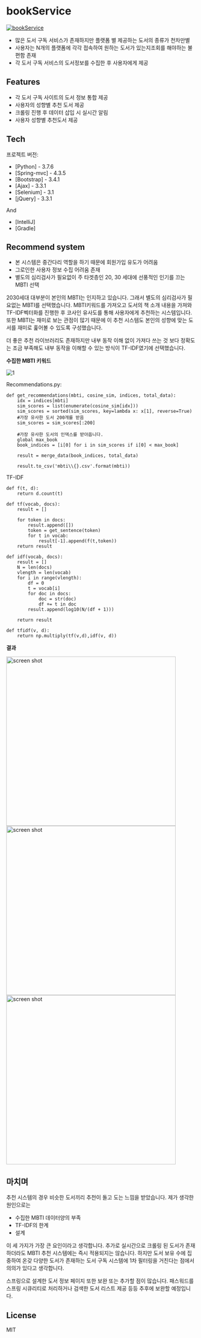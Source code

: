# bookService


[![bookService](https://img.youtube.com/vi/p55YEyQ-RiQ/0.jpg)](https://www.youtube.com/watch?v=p55YEyQ-RiQ)

 - 많은 도서 구독 서비스가 존재하지만 플랫폼 별 제공하는 도서의 종류가 천차만별 
 - 사용자는 N개의 플랫폼에 각각 접속하여 원하는 도서가 있는지조회를 해야하는 불편함 존재
 - 각 도서 구독 서비스의 도서정보를 수집한 후 사용자에게 제공

## Features

- 각 도서 구독 사이트의 도서 정보 통합 제공
- 사용자의 성향별 추천 도서 제공
- 크롤링 진행 후 데이터 삽입 시 실시간 알림
- 사용자 성향별 추천도서 제공

## Tech

프로젝트 버전:

- [Python] - 3.7.6
- [Spring-mvc] - 4.3.5
- [Bootstrap] - 3.4.1
- [Ajax] - 3.3.1
- [Selenium] - 3.1
- [jQuery] - 3.3.1

And

- [IntelliJ]
- [Gradle]


## Recommend system
- 본 시스템은 중간다리 역할을 하기 때문에 회원가입 유도가 어려움
- 그로인한 사용자 정보 수집 어려움 존재
- 별도의 심리검사가 필요없이 주 타겟층인 20, 30 세대에 선풍적인 인기를 끄는 MBTI 선택

2030세대 대부분이 본인의 MBTI는 인지하고 있습니다. 그래서 별도의 심리검사가 필요없는 MBTI를
선택했습니다. MBTI키워드를 가져오고 도서의 책 소개 내용을 가져와 TF-IDF벡터화를 진행한 후 코사인
유사도를 통해 사용자에게 추천하는 시스템입니다. 또한 MBTI는 재미로 보는 관점이 많기 때문에 
이 추천 시스템도 본인의 성향에 맞는 도서를 재미로 훑어볼 수 있도록 구성했습니다.

더 좋은 추천 라이브러리도 존재하지만 내부 동작 이해 없이 가져다 쓰는 것 보다 정확도는 조금
부족해도 내부 동작을 이해할 수 있는 방식이 TF-IDF였기에 선택했습니다.



**수집한 MBTI 키워드**

![1](https://user-images.githubusercontent.com/62234293/110897024-06ca5100-8340-11eb-9b53-b4b8593fd9c5.PNG)



Recommendations.py:

```
def get_recommendations(mbti, cosine_sim, indices, total_data):
    idx = indices[mbti]
    sim_scores = list(enumerate(cosine_sim[idx]))
    sim_scores = sorted(sim_scores, key=lambda x: x[1], reverse=True)
    #가장 유사한 도서 200개를 받음
    sim_scores = sim_scores[:200]

    #가장 유사한 도서의 인덱스를 받아옵니다.
    global max_book
    book_indices = [i[0] for i in sim_scores if i[0] < max_book]

    result = merge_data(book_indices, total_data)

    result.to_csv('mbti\\{}.csv'.format(mbti))
```
TF-IDF
```
def f(t, d):
    return d.count(t)

def tf(vocab, docs):
    result = []

    for token in docs:
        result.append([])
        token = get_sentence(token)
        for t in vocab:
            result[-1].append(f(t,token))
    return result

def idf(vocab, docs):
    result = []
    N = len(docs)
    vlength = len(vocab)
    for i in range(vlength):
        df = 0
        t = vocab[i]
        for doc in docs:
            doc = str(doc)
            df += t in doc
        result.append(log10(N/(df + 1)))

    return result

def tfidf(v, d):
    return np.multiply(tf(v,d),idf(v, d))
```


**결과**

<img width="450" alt="screen shot" src="https://user-images.githubusercontent.com/62234293/110897683-375eba80-8341-11eb-80d0-d6e2e8b91701.PNG">

<img width="450" alt="screen shot" src="https://user-images.githubusercontent.com/62234293/110897685-39287e00-8341-11eb-8d37-f9ecc20d30c6.PNG">

<img width="450" alt="screen shot" src="https://user-images.githubusercontent.com/62234293/110897855-8e648f80-8341-11eb-8892-05764aeff277.PNG">



## 마치며

추천 시스템의 경우 비슷한 도서끼리 추천이 돌고 도는 느낌을 받았습니다. 제가 생각한 원인으로는
- 수집한 MBTI 데이터양의 부족
- TF-IDF의 한계
- 설계

이 세 가지가 가장 큰 요인이라고 생각합니다. 추가로 실시간으로 크롤링 된 도서가 존재하더라도 MBTI 추천 시스템에는 즉시 적용되지는 않습니다.
하지만 도서 보유 수에 집중하여 온갖 다양한 도서가 존재하는 도서 구독 시스템에 1차 필터링을 거친다는 점에서
의의가 있다고 생각합니다.


스프링으로 설계한 도서 정보 페이지 또한 보완 또는 추가할 점이 많습니다. 패스워드를 스프링 시큐리티로 처리하거나 검색한 도서 리스트 제공 등등
추후에 보완할 예정입니다.

## License
MIT
